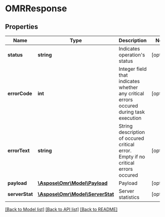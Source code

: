 # OMRResponse

## Properties
Name | Type | Description | Notes
------------ | ------------- | ------------- | -------------
**status** | **string** | Indicates operation&#39;s status | [optional] 
**errorCode** | **int** | Integer field that indicates whether any critical errors occured during task execution | [optional] 
**errorText** | **string** | String description of occured critical error. Empty if no critical errors occured | [optional] 
**payload** | [**\Aspose\Omr\Model\Payload**](Payload.md) | Payload | [optional] 
**serverStat** | [**\Aspose\Omr\Model\ServerStat**](ServerStat.md) | Server statistics | [optional] 

[[Back to Model list]](../../README.md#documentation-for-models) [[Back to API list]](../../README.md#documentation-for-api-endpoints) [[Back to README]](../../README.md)


